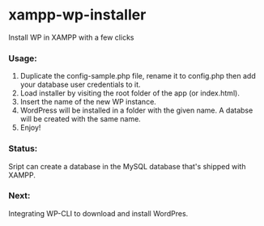# xampp-wp-installer

Install WP in XAMPP with a few clicks

### Usage:

1.  Duplicate the config-sample.php file, rename it to config.php then add your database user credentials to it.
2.  Load installer by visiting the root folder of the app (or index.html).
3.  Insert the name of the new WP instance.
4.  WordPress will be installed in a folder with the given name. A databse will be created with the same name.
5.  Enjoy!

### Status:

Sript can create a database in the MySQL database that's shipped with XAMPP.

### Next:

Integrating WP-CLI to download and install WordPres.
